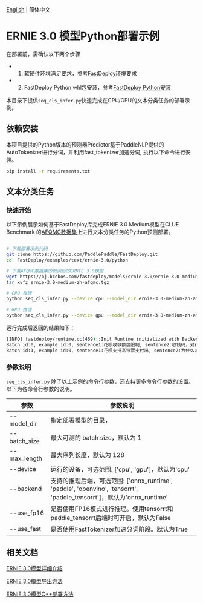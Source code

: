 [English](README.md) | 简体中文

# ERNIE 3.0 模型Python部署示例

在部署前，需确认以下两个步骤

- 1. 软硬件环境满足要求，参考[FastDeploy环境要求](../../../../docs/cn/build_and_install/download_prebuilt_libraries.md)
- 2. FastDeploy Python whl包安装，参考[FastDeploy Python安装](../../../../docs/cn/build_and_install/download_prebuilt_libraries.md)

本目录下提供`seq_cls_infer.py`快速完成在CPU/GPU的文本分类任务的部署示例。

## 依赖安装

本项目提供的Python版本的预测器Predictor基于PaddleNLP提供的AutoTokenizer进行分词，并利用fast_tokenizer加速分词, 执行以下命令进行安装。

```bash
pip install -r requirements.txt
```


## 文本分类任务

### 快速开始

以下示例展示如何基于FastDeploy库完成ERNIE 3.0 Medium模型在CLUE Benchmark 的[AFQMC数据集](https://bj.bcebos.com/paddlenlp/datasets/afqmc_public.zip)上进行文本分类任务的Python预测部署。

```bash

# 下载部署示例代码
git clone https://github.com/PaddlePaddle/FastDeploy.git
cd  FastDeploy/examples/text/ernie-3.0/python

# 下载AFQMC数据集的微调后的ERNIE 3.0模型
wget https://bj.bcebos.com/fastdeploy/models/ernie-3.0/ernie-3.0-medium-zh-afqmc.tgz
tar xvfz ernie-3.0-medium-zh-afqmc.tgz

# CPU 推理
python seq_cls_infer.py --device cpu --model_dir ernie-3.0-medium-zh-afqmc

# GPU 推理
python seq_cls_infer.py --device gpu --model_dir ernie-3.0-medium-zh-afqmc

```

运行完成后返回的结果如下：

```bash
[INFO] fastdeploy/runtime.cc(469)::Init	Runtime initialized with Backend::ORT in Device::CPU.
Batch id:0, example id:0, sentence1:花呗收款额度限制, sentence2:收钱码，对花呗支付的金额有限制吗, label:1, similarity:0.5819
Batch id:1, example id:0, sentence1:花呗支持高铁票支付吗, sentence2:为什么友付宝不支持花呗付款, label:0, similarity:0.9979
```

### 参数说明

`seq_cls_infer.py` 除了以上示例的命令行参数，还支持更多命令行参数的设置。以下为各命令行参数的说明。

| 参数 |参数说明 |
|----------|--------------|
|--model_dir | 指定部署模型的目录， |
|--batch_size |最大可测的 batch size，默认为 1|
|--max_length |最大序列长度，默认为 128|
|--device | 运行的设备，可选范围: ['cpu', 'gpu']，默认为'cpu' |
|--backend | 支持的推理后端，可选范围: ['onnx_runtime', 'paddle', 'openvino', 'tensorrt', 'paddle_tensorrt']，默认为'onnx_runtime' |
|--use_fp16 | 是否使用FP16模式进行推理。使用tensorrt和paddle_tensorrt后端时可开启，默认为False |
|--use_fast| 是否使用FastTokenizer加速分词阶段。默认为True|

## 相关文档

[ERNIE 3.0模型详细介绍](https://github.com/PaddlePaddle/PaddleNLP/tree/release/2.4/model_zoo/ernie-3.0)

[ERNIE 3.0模型导出方法](https://github.com/PaddlePaddle/PaddleNLP/tree/release/2.4/model_zoo/ernie-3.0)

[ERNIE 3.0模型C++部署方法](../cpp/README.md)
